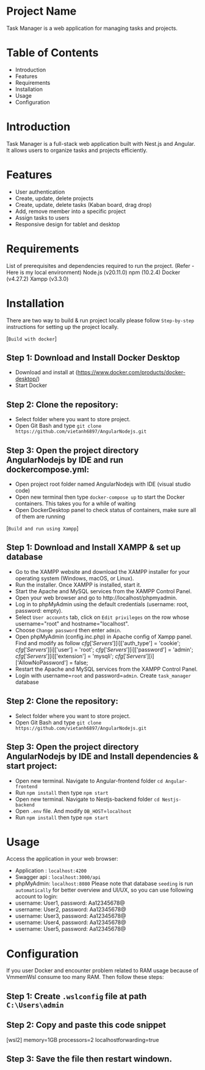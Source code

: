 # Project Name

Task Manager is a web application for managing tasks and projects.

# Table of Contents

- Introduction
- Features
- Requirements
- Installation
- Usage
- Configuration

# Introduction

Task Manager is a full-stack web application built with Nest.js and Angular. It allows users to organize tasks and projects efficiently.

# Features

- User authentication
- Create, update, delete projects
- Create, update, delete tasks (Kaban board, drag drop)
- Add, remove member into a specific project
- Assign tasks to users
- Responsive design for tablet and desktop

# Requirements

List of prerequisites and dependencies required to run the project.
(Refer - Here is my local environment)
Node.js (v20.11.0)
npm (10.2.4)
Docker (v4.27.2)
Xampp (v3.3.0)

# Installation

There are two way to build & run project locally please follow `Step-by-step` instructions for setting up the project locally.

[`Build with docker`]

## Step 1: Download and Install Docker Desktop

- Download and install at (https://www.docker.com/products/docker-desktop/)
- Start Docker

## Step 2: Clone the repository:

- Select folder where you want to store project.
- Open Git Bash and type `git clone https://github.com/vietanh6897/AngularNodejs.git`

## Step 3: Open the project directory AngularNodejs by IDE and run dockercompose.yml:

- Open project root folder named AngularNodejs with IDE (visual studio code)
- Open new terminal then type `docker-compose up` to start the Docker containers. This takes you for a while of waiting
- Open DockerDesktop panel to check status of containers, make sure all of them are running

[`Build and run using Xampp`]

## Step 1: Download and Install XAMPP & set up database

- Go to the XAMPP website and download the XAMPP installer for your operating system (Windows, macOS, or Linux).
- Run the installer. Once XAMPP is installed, start it.
- Start the Apache and MySQL services from the XAMPP Control Panel.
- Open your web browser and go to http://localhost/phpmyadmin.
- Log in to phpMyAdmin using the default credentials (username: root, password: empty).
- Select `User accounts` tab, click on `Edit privileges` on the row whose username="root" and hostname="localhost".
- Choose `Change password` then enter `admin`.
- Open phpMyAdmin (config.inc.php) in Apache config of Xampp panel. Find and modify as follow
  $cfg['Servers'][$i]['auth_type'] = 'cookie';
  $cfg['Servers'][$i]['user'] = 'root';
  $cfg['Servers'][$i]['password'] = 'admin';
  $cfg['Servers'][$i]['extension'] = 'mysqli';
  $cfg['Servers'][$i]['AllowNoPassword'] = false;
- Restart the Apache and MySQL services from the XAMPP Control Panel.
- Login with username=`root` and password=`admin`. Create `task_manager` database

## Step 2: Clone the repository:

- Select folder where you want to store project.
- Open Git Bash and type `git clone https://github.com/vietanh6897/AngularNodejs.git`

## Step 3: Open the project directory AngularNodejs by IDE and Install dependencies & start project:

- Open new terminal. Navigate to Angular-frontend folder `cd Angular-frontend`
- Run `npm install` then type `npm start`
- Open new terminal. Navigate to Nestjs-backend folder `cd Nestjs-backend`
- Open `.env` file. And modify `DB_HOST`=`localhost`
- Run `npm install` then type `npm start`

# Usage

Access the application in your web browser:

- Application : `localhost:4200`
- Swagger api : `localhost:3000/api`
- phpMyAdmin: `localhost:8080`
  Please note that database `seeding` is run `automatically` for better overview and UI/UX, so you can use following account to login:
- username: User1, password: Aa12345678@
- username: User2, password: Aa12345678@
- username: User3, password: Aa12345678@
- username: User4, password: Aa12345678@
- username: User5, password: Aa12345678@

# Configuration

If you user Docker and encounter problem related to RAM usage because of VmmemWsl consume too many RAM. Then follow these steps:

## Step 1: Create `.wslconfig` file at path `C:\Users\admin`

## Step 2: Copy and paste this code snippet

[wsl2]
memory=1GB
processors=2
localhostforwarding=true

## Step 3: Save the file then restart windown.

